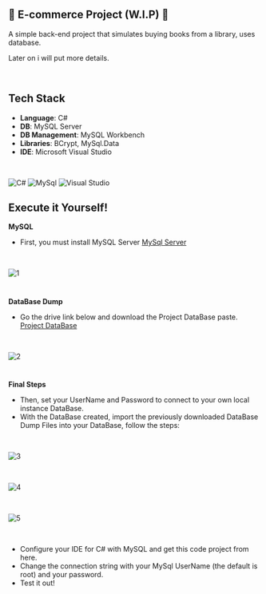 ## 🚧 E-commerce Project (W.I.P) 🚧

A simple back-end project that simulates buying books from a library, uses database. 

Later on i will put more details.

<!-- Linha Invisível -->
<p>&nbsp;</p>

## Tech Stack
- **Language**: C#
- **DB**: MySQL Server
- **DB Management**: MySQL Workbench
- **Libraries**: BCrypt, MySql.Data
- **IDE**: Microsoft Visual Studio
  
<!-- Linha Invisível -->
<p>&nbsp;</p>

![C#](https://img.shields.io/badge/c%23-%23239120.svg?style=for-the-badge&logo=c#&logoColor=white) ![MySql](https://img.shields.io/badge/MySQL-005C84?style=for-the-badge&logo=mysql&logoColor=white) ![Visual Studio](https://img.shields.io/badge/Visual%20Studio-5C2D91?style=for-the-badge&logo=visual-studio&logoColor=white)


## Execute it Yourself!
**MySQL**

- First, you must install MySQL Server [MySql Server](https://dev.mysql.com/downloads/installer/)

<!-- Linha Invisível -->
<p>&nbsp;</p>
  
![1](https://github.com/user-attachments/assets/40d7bb8d-f8d6-4116-b69b-030f8e6a9f8f)

#
**DataBase Dump**
- Go the drive link below and download the Project DataBase paste.
[Project DataBase](https://drive.google.com/drive/folders/1HyHmKIfZkCQx7OtY1NZkVEmKH8us9IQJ?usp=sharing)

<!-- Linha Invisível -->
<p>&nbsp;</p>

![2](https://github.com/user-attachments/assets/18933a8f-67dd-4a64-ba6a-53b58a03b014)


#
**Final Steps**


- Then, set your UserName and Password to connect to your own local instance DataBase.
- With the DataBase created, import the previously downloaded DataBase Dump Files into your DataBase, follow the steps:

<!-- Linha Invisível -->
<p>&nbsp;</p>

![3](https://github.com/user-attachments/assets/7b65d946-84c6-47f6-9483-f1247d463e54)

<!-- Linha Invisível -->
<p>&nbsp;</p>

![4](https://github.com/user-attachments/assets/7824e9a4-8f32-40c6-a644-f904ad937d5e)

<!-- Linha Invisível -->
<p>&nbsp;</p>

![5](https://github.com/user-attachments/assets/675404f6-4c4d-47c5-81b1-7055010bccdb)

<!-- Linha Invisível -->
<p>&nbsp;</p>

- Configure your IDE for C# with MySQL and get this code project from here.
- Change the connection string with your MySql UserName (the default is root) and your password.
- Test it out!






